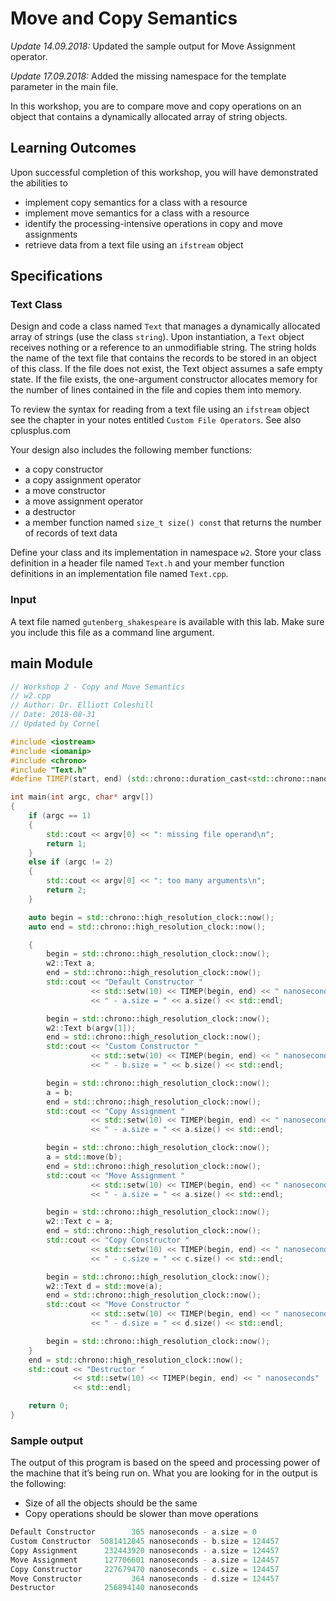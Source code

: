 # Move and Copy Semantics
*Update 14.09.2018:* Updated the sample output for Move Assignment operator.

*Update 17.09.2018:* Added the missing namespace for the template parameter in the main file.

In this workshop, you are to compare move and copy operations on an object that contains a dynamically allocated array of string objects.

## Learning Outcomes
Upon successful completion of this workshop, you will have demonstrated the abilities to
- implement copy semantics for a class with a resource
- implement move semantics for a class with a resource
- identify the processing-intensive operations in copy and move assignments
- retrieve data from a text file using an `ifstream` object

## Specifications
### Text Class
Design and code a class named `Text` that manages a dynamically allocated array of strings (use the class `string`). Upon instantiation, a `Text` object receives nothing or a reference to an unmodifiable string. The string holds the name of the text file that contains the records to be stored in an object of this class. If the file does not exist, the Text object assumes a safe empty state. If the file exists, the one-argument constructor allocates memory for the number of lines contained in the file and copies them into memory.

To review the syntax for reading from a text file using an `ifstream` object see the chapter in your notes entitled `Custom File Operators`. See also cplusplus.com

Your design also includes the following member functions:
- a copy constructor
- a copy assignment operator
- a move constructor
- a move assignment operator
- a destructor
- a member function named `size_t size() const` that returns the number of records of text data

Define your class and its implementation in namespace `w2`. Store your class definition in a header file named `Text.h` and your member function definitions in an implementation file named `Text.cpp`.

### Input
A text file named `gutenberg_shakespeare` is available with this lab. Make sure you include this file as a command line argument.

## main Module

```cpp
// Workshop 2 - Copy and Move Semantics
// w2.cpp
// Author: Dr. Elliott Coleshill
// Date: 2018-08-31
// Updated by Cornel

#include <iostream>
#include <iomanip>
#include <chrono>
#include "Text.h"
#define TIMEP(start, end) (std::chrono::duration_cast<std::chrono::nanoseconds>((end) - (begin)).count())

int main(int argc, char* argv[])
{
    if (argc == 1)
    {
        std::cout << argv[0] << ": missing file operand\n";
        return 1;
    }
    else if (argc != 2)
    {
        std::cout << argv[0] << ": too many arguments\n";
        return 2;
    }

    auto begin = std::chrono::high_resolution_clock::now();
    auto end = std::chrono::high_resolution_clock::now();

    {
        begin = std::chrono::high_resolution_clock::now();
        w2::Text a;
        end = std::chrono::high_resolution_clock::now();
        std::cout << "Default Constructor "
                  << std::setw(10) << TIMEP(begin, end) << " nanoseconds"
                  << " - a.size = " << a.size() << std::endl;

        begin = std::chrono::high_resolution_clock::now();
        w2::Text b(argv[1]);
        end = std::chrono::high_resolution_clock::now();
        std::cout << "Custom Constructor "
                  << std::setw(10) << TIMEP(begin, end) << " nanoseconds"
                  << " - b.size = " << b.size() << std::endl;

        begin = std::chrono::high_resolution_clock::now();
        a = b;
        end = std::chrono::high_resolution_clock::now();
        std::cout << "Copy Assignment "
                  << std::setw(10) << TIMEP(begin, end) << " nanoseconds"
                  << " - a.size = " << a.size() << std::endl;

        begin = std::chrono::high_resolution_clock::now();
        a = std::move(b);
        end = std::chrono::high_resolution_clock::now();
        std::cout << "Move Assignment "
                  << std::setw(10) << TIMEP(begin, end) << " nanoseconds"
                  << " - a.size = " << a.size() << std::endl;

        begin = std::chrono::high_resolution_clock::now();
        w2::Text c = a;
        end = std::chrono::high_resolution_clock::now();
        std::cout << "Copy Constructor "
                  << std::setw(10) << TIMEP(begin, end) << " nanoseconds"
                  << " - c.size = " << c.size() << std::endl;

        begin = std::chrono::high_resolution_clock::now();
        w2::Text d = std::move(a);
        end = std::chrono::high_resolution_clock::now();
        std::cout << "Move Constructor "
                  << std::setw(10) << TIMEP(begin, end) << " nanoseconds"
                  << " - d.size = " << d.size() << std::endl;

        begin = std::chrono::high_resolution_clock::now();
    }
    end = std::chrono::high_resolution_clock::now();
    std::cout << "Destructor "
              << std::setw(10) << TIMEP(begin, end) << " nanoseconds"
              << std::endl;

    return 0;
}
```

### Sample output

The output of this program is based on the speed and processing power of the machine that it’s being run on. What you are looking for in the output is the following:

- Size of all the objects should be the same
- Copy operations should be slower than move operations

```cpp
Default Constructor        365 nanoseconds - a.size = 0
Custom Constructor  5081412845 nanoseconds - b.size = 124457
Copy Assignment      232443920 nanoseconds - a.size = 124457
Move Assignment      127706601 nanoseconds - a.size = 124457
Copy Constructor     227679470 nanoseconds - c.size = 124457
Move Constructor           364 nanoseconds - d.size = 124457
Destructor           256894140 nanoseconds
```